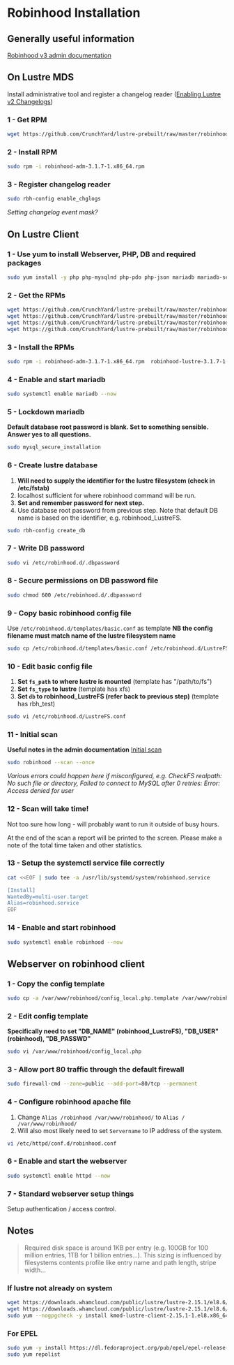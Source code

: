 # Robinhood Installation

## Generally useful information
[Robinhood v3 admin documentation](https://github.com/cea-hpc/robinhood/wiki/robinhood_v3_admin_doc)

## On Lustre MDS

Install administrative tool and register a changelog reader ([Enabling Lustre v2 Changelogs](https://github.com/cea-hpc/robinhood/wiki/robinhood_v3_admin_doc#enabling-lustre-v2-changelogs))

### 1 - Get RPM
```bash 
wget https://github.com/CrunchYard/lustre-prebuilt/raw/master/robinhood-adm-3.1.7-1.x86_64.rpm
```

### 2 - Install RPM
```bash 
sudo rpm -i robinhood-adm-3.1.7-1.x86_64.rpm
```

### 3 - Register changelog reader
```bash
sudo rbh-config enable_chglogs
```

*Setting changelog event mask?*

## On Lustre Client

### 1 - Use yum to install Webserver, PHP, DB and required packages
```bash
sudo yum install -y php php-mysqlnd php-pdo php-json mariadb mariadb-server jemalloc mailx mariadb-connector-c-devel
```

### 2 - Get the RPMs
```bash
wget https://github.com/CrunchYard/lustre-prebuilt/raw/master/robinhood-adm-3.1.7-1.x86_64.rpm
wget https://github.com/CrunchYard/lustre-prebuilt/raw/master/robinhood-lustre-3.1.7-1.lustre2.15.el8.x86_64.rpm
wget https://github.com/CrunchYard/lustre-prebuilt/raw/master/robinhood-tools-3.1.7-1.lustre2.15.el8.x86_64.rpm
wget https://github.com/CrunchYard/lustre-prebuilt/raw/master/robinhood-webgui-3.1.7-1.x86_64.rpm
```

### 3 - Install the RPMs
```bash
sudo rpm -i robinhood-adm-3.1.7-1.x86_64.rpm  robinhood-lustre-3.1.7-1.lustre2.15.el8.x86_64.rpm  robinhood-tools-3.1.7-1.lustre2.15.el8.x86_64.rpm  robinhood-webgui-3.1.7-1.x86_64.rpm
```

### 4 - Enable and start mariadb

```bash
sudo systemctl enable mariadb --now
```

### 5 - Lockdown mariadb

**Default database root password is blank.  Set to something sensible.  Answer yes to all questions.**
```bash
sudo mysql_secure_installation
```
### 6 - Create lustre database

1. **Will need to supply the identifier for the lustre filesystem (check in /etc/fstab)**
2. localhost sufficient for where robinhood command will be run.
3. **Set and remember password for next step.**
4. Use database root password from previous step.
Note that default DB name is based on the identifier, e.g. robinhood_LustreFS.
```bash
sudo rbh-config create_db
```
### 7 - Write DB password
```bash
sudo vi /etc/robinhood.d/.dbpassword
```
### 8 - Secure permissions on DB password file
```bash
sudo chmod 600 /etc/robinhood.d/.dbpassword
```

### 9 - Copy basic robinhood config file
Use `/etc/robinhood.d/templates/basic.conf` as template
**NB the config filename must match name of the lustre filesystem name**
```bash
sudo cp /etc/robinhood.d/templates/basic.conf /etc/robinhood.d/LustreFS.conf
```

### 10 - Edit basic config file

1. **Set `fs_path` to where lustre is mounted** (template has "/path/to/fs")
2. **Set `fs_type` to lustre**  (template has xfs)
3. **Set `db` to robinhood_LustreFS (refer back to previous step)** (template has rbh_test)
```bash
sudo vi /etc/robinhood.d/LustreFS.conf
```

### 11 - Initial scan
**Useful notes in the admin documentation** [Initial scan](https://github.com/cea-hpc/robinhood/wiki/robinhood_v3_admin_doc#initial-scan)
```bash
sudo robinhood --scan --once
```
*Various errors could happen here if misconfigured, e.g. CheckFS realpath: No such file or directory, Failed to connect to MySQL after 0 retries: Error: Access denied for user*

### 12 - Scan will take time!

Not too sure how long - will probably want to run it outside of busy hours.

At the end of the scan a report will be printed to the screen.  Please make a note of the total time taken and other statistics.

### 13 - Setup the systemctl service file correctly

```bash
cat <<EOF | sudo tee -a /usr/lib/systemd/system/robinhood.service

[Install]
WantedBy=multi-user.target
Alias=robinhood.service
EOF
```

### 14 - Enable and start robinhood

```bash
sudo systemctl enable robinhood --now
```

## Webserver on robinhood client

### 1 - Copy the config template
```bash
sudo cp -a /var/www/robinhood/config_local.php.template /var/www/robinhood/config_local.php
```

### 2 - Edit config template

**Specifically need to set "DB_NAME" (robinhood_LustreFS), "DB_USER" (robinhood), "DB_PASSWD"**
```bash
sudo vi /var/www/robinhood/config_local.php
```

### 3 - Allow port 80 traffic through the default firewall

```bash
sudo firewall-cmd --zone=public --add-port=80/tcp --permanent
```

### 4 - Configure robinhood apache file

1. Change `Alias /robinhood /var/www/robinhood/` to `Alias / /var/www/robinhood/`
2. Will also most likely need to set `Servername` to IP address of the system.
```bash
vi /etc/httpd/conf.d/robinhood.conf
```

### 6 - Enable and start the webserver
```bash
sudo systemctl enable httpd --now
```

### 7 - Standard webserver setup things

Setup authentication / access control.


## Notes

> Required disk space is around 1KB per entry (e.g. 100GB for 100 million entries, 1TB for 1 billion entries...). This sizing is influenced by filesystems contents profile like entry name and path length, stripe width...

### If lustre not already on system
```bash
wget https://downloads.whamcloud.com/public/lustre/lustre-2.15.1/el8.6/client/RPMS/x86_64/kmod-lustre-client-2.15.1-1.el8.x86_64.rpm
wget https://downloads.whamcloud.com/public/lustre/lustre-2.15.1/el8.6/client/RPMS/x86_64/lustre-client-2.15.1-1.el8.x86_64.rpm
sudo yum --nogpgcheck -y install kmod-lustre-client-2.15.1-1.el8.x86_64.rpm lustre-client-2.15.1-1.el8.x86_64.rpm
```

### For EPEL
```bash
sudo yum -y install https://dl.fedoraproject.org/pub/epel/epel-release-latest-8.noarch.rpm
sudo yum repolist
```
